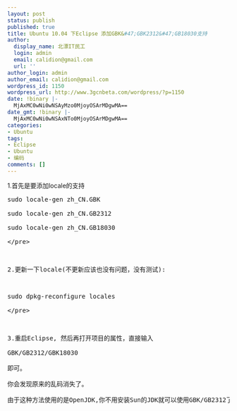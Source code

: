 ```yaml
---
layout: post
status: publish
published: true
title: Ubuntu 10.04 下Eclipse 添加GBK&#47;GBK2312&#47;GB18030支持
author:
  display_name: 北漂IT民工
  login: admin
  email: calidion@gmail.com
  url: ''
author_login: admin
author_email: calidion@gmail.com
wordpress_id: 1150
wordpress_url: http://www.3gcnbeta.com/wordpress/?p=1150
date: !binary |-
  MjAxMC0wNi0wNSAyMzo0MjoyOSArMDgwMA==
date_gmt: !binary |-
  MjAxMC0wNi0wNSAxNTo0MjoyOSArMDgwMA==
categories:
- Ubuntu
tags:
- Eclipse
- Ubuntu
- 编码
comments: []
---
```

<p>1.首先是要添加locale的支持</p>
<pre class="code" name="sh">
sudo locale-gen zh_CN.GBK<br />
sudo locale-gen zh_CN.GB2312<br />
sudo locale-gen zh_CN.GB18030<br />
<&#47;pre></p>
<p>2.更新一下locale(不更新应该也没有问题，没有测试):</p>
<pre class="code" name="sh">
sudo dpkg-reconfigure locales<br />
<&#47;pre></p>
<p>3.重启Eclipse, 然后再打开项目的属性，直接输入<br />
GBK&#47;GB2312&#47;GBK18030<br />
即可。<br />
你会发现原来的乱码消失了。<br />
由于这种方法使用的是OpenJDK,你不用安装Sun的JDK就可以使用GBK&#47;GB2312了。</p>
